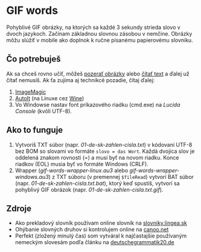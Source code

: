 # GIF words

Pohyblivé GIF obrázky, na ktorých sa každé 3 sekundy strieda slovo v dvoch jazykoch. Začínam základnou slovnou zásobou v nemčine. Obrázky môžu slúžiť v mobile ako doplnok k ručne písanému papierovému slovníku.

## Čo potrebuješ

Ak sa chceš rovno učiť, môžeš [pozerať obrázky](https://github.com/tiborepcek/GIF-words/tree/master/gif) alebo [čítať text](https://github.com/tiborepcek/GIF-words/tree/master/txt) a ďalej už čítať nemusíš. Ak ťa zujíma aj technikcé pozadie, čítaj ďalej:

1. [ImageMagic](http://imagemagick.org/)
2. [AutoIt](https://autoitscript.com/) (na Linuxe cez [Wine](https://winehq.org/))
3. Vo Windowse nastav font príkazového riadku (cmd.exe) na *Lucida Console* (kvôli UTF-8).

## Ako to funguje

1. Vytvoríš TXT súbor (napr. *01-de-sk-zahlen-cisla.txt*) v kódovaní UTF-8 bez BOM so slovami vo formáte `slovo = das Wort`. Každá dvojica slov je oddelená znakom rovnosti (=) a musí byť na novom riadku. Konce riadkov (EOL) musia byť vo formáte Windows (CRLF).
2. Wrapper (*gif-words-wrapper-linux.au3* alebo *gif-words-wrapper-windows.au3*) z TXT súboru (v premennej `$fileRead`) vytvorí BAT súbor (napr. *01-de-sk-zahlen-cisla.txt.bat*), ktorý keď spustíš, vytvorí sa pohyblivý GIF obrázok (napr. *01-de-sk-zahlen-cisla.txt.gif*).

## Zdroje

- Ako prekladový slovník používam online slovník na [slovniky.lingea.sk](https://slovniky.lingea.sk/Nemecko-slovensky/)
- Ohýbanie slovných druhov si kontrolujem online na [canoo.net](http://canoo.net/)
- Perfekt (zložený minulý čas) som vytváral k najčastajšie používaným nemeckým slovesám podľa článku na [deutschegrammatik20.de](http://www.deutschegrammatik20.de/2013/01/09/die-haeufigsten-deutschen-verben/)
